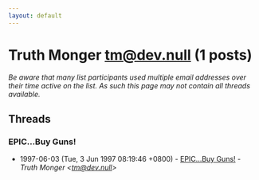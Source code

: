 ```yaml
---
layout: default
---
```


# Truth Monger <tm@dev.null> (1 posts)

_Be aware that many list participants used multiple email addresses over their time active on the list. As such this page may not contain all threads available._

## Threads

### EPIC...Buy Guns!
+ 1997-06-03 (Tue, 3 Jun 1997 08:19:46 +0800) - [EPIC...Buy Guns!](/archive/1997/06/3bfa098b0171a081bdbaa8f527023b3e9822963277b2e59e3ff17bb606ac5b41) - _Truth Monger \<tm@dev.null\>_

